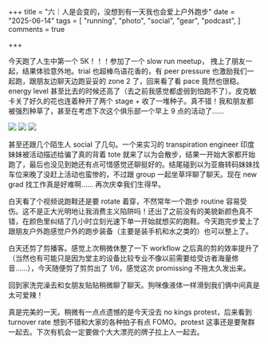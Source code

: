 +++
title = "六｜人是会变的，没想到有一天我也会爱上户外跑步"
date = "2025-06-14"
tags = [
    "running",
    "photo",
    "social",
    "gear",
    "podcast",
]
comments = true

+++

今天跑了人生中第一个 5K！！！参加了一个 slow run meetup， 拽上了朋友一起，结果体验意外地。trial 也超棒鸟语花香的，有 peer pressure 也激励我们一起跑，跟朋友边聊天边跑妥妥的 zone 2 了，回来看了看 pace 竟然也很稳。 energy level 甚至比去的时候还高了（去之前我感觉都虚弱到怕跑不了）。皮克敏卡关了好久的花也连着种开了两个 stage + 收了一堆种子。真不错！我和朋友都被强烈种草了，甚至在考虑下次这个俱乐部一个早上 9 点的活动了…… 

![](https://media.douchi.space/douchi/media_attachments/files/114/686/025/002/113/920/original/76363a3f6c482b9b.png)
![](https://media.douchi.space/douchi/media_attachments/files/114/686/031/589/608/219/original/c05596d7afcc1113.png)
![](https://media.douchi.space/douchi/media_attachments/files/114/686/031/921/769/432/original/67497ee138f87b6c.png)

甚至还跟几个陌生人 social 了几句。一个来实习的 transpiration engineer 印度妹妹被活动描述给骗了真的背着 tote 就来了以为会散步，结果一开始大家都开始跑了，最后也没见到她还有点可惜感觉还聊挺好的。结尾碰到以为亚裔转码妹妹找车位来晚了没赶上活动也蛮惨的，不过跟 group 一起坐草坪聊了聊天。现在 new grad 找工作真是好难啊…… 再次庆幸我们生得早。

白天看了个视频说跑鞋还是要 rotate 着穿，不然常年一个跑步 routine 容易受伤。这不是正大光明地让我消费主义陷阱吗！还出了之前没有的美貌新颜色真不错，在颜色里纠结了几小时立刻光速下单一开始就想买的跑鞋。今天跑完步爱上了跟朋友户外跑感觉户外的跑步装备（主要是装手机和水之类的）也可以整上了。

白天还剪了剪播客。感觉上次稍微休整了一下 workflow 之后真的剪的效率提升了（当然也有可能只是因为堂主的设备比较专业不像以前需要给受访者海量修音……），今天随便剪了剪剪出了 1/6，感觉这次 promissing 不拖太久发出来。

回到家洗完澡去和女朋友贴贴稍微聊了聊天。狗咪像液体一样滑到我们俩中间真是太可爱辣！

真是完美的一天。稍微有一点点遗憾的是今天没去 no kings protest，后来看到 turnover rate 想到不错和大家的各种拍子有点 FOMO。protest 这事还是要聚群一起去。下次有机会一定要做个大大漂亮的牌子拉上人一起去。